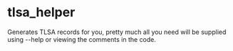 # tlsa_helper
Generates TLSA records for you, pretty much all you need will be supplied using --help or viewing the comments in the code.
